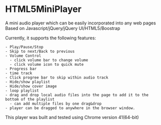 # HTML5MiniPlayer
A mini audio player which can be easily incorporated into any web pages
Based on Javascript/jQuery/jQuery UI/HTML5/Boostrap

Currently, it supports the following features:

    - Play/Pause/Stop
    - Skip to next/Back to previous
    - Volume Control
      - click volume bar to change volume
      - click volume icon to quick mute
    - Progress bar
    - time track
    - Click progree bar to skip within audio track
    - Hide/show playlist
    - Hide/show cover image
    - loop playlist
    - drag and drop local audio files into the page to add it to the bottom of the playlist
      - can add multiple files by one drag&drop  
    - player can be dragged to anywhere in the browser window.


This player was built and tested using Chrome version 41(64-bit)

